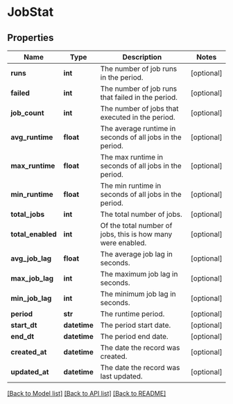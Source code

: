 # JobStat

## Properties
Name | Type | Description | Notes
------------ | ------------- | ------------- | -------------
**runs** | **int** | The number of job runs in the period. | [optional] 
**failed** | **int** | The number of job runs that failed in the period. | [optional] 
**job_count** | **int** | The number of jobs that executed in the period. | [optional] 
**avg_runtime** | **float** | The average runtime in seconds of all jobs in the period. | [optional] 
**max_runtime** | **float** | The max runtime in seconds of all jobs in the period. | [optional] 
**min_runtime** | **float** | The min runtime in seconds of all jobs in the period. | [optional] 
**total_jobs** | **int** | The total number of jobs. | [optional] 
**total_enabled** | **int** | Of the total number of jobs, this is how many were enabled. | [optional] 
**avg_job_lag** | **float** | The average job lag in seconds. | [optional] 
**max_job_lag** | **int** | The maximum job lag in seconds. | [optional] 
**min_job_lag** | **int** | The minimum job lag in seconds. | [optional] 
**period** | **str** | The runtime period. | [optional] 
**start_dt** | **datetime** | The period start date. | [optional] 
**end_dt** | **datetime** | The period end date. | [optional] 
**created_at** | **datetime** | The date the record was created. | [optional] 
**updated_at** | **datetime** | The date the record was last updated. | [optional] 

[[Back to Model list]](../README.md#documentation-for-models) [[Back to API list]](../README.md#documentation-for-api-endpoints) [[Back to README]](../README.md)


